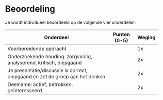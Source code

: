 # Beoordeling

Je wordt individueel beoordeeld op de volgende vier onderdelen:

| Onderdeel | Punten (0-5) | Weging |
|-----------|--------------|--------|
| Voorbereidende opdracht | | 1x |
| Onderzoekende houding: zorgvuldig, analyserend, kritisch, diepgaand | | 2x |
| Je presentatie/discussie is correct, diepgaand en zet de groep aan het denken | | 2x |
| Deelname: actief, betrokken, geïnteresseerd | | 2x |
